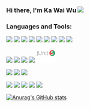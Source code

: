 ### Hi there, I'm Ka Wai Wu <img src="https://raw.githubusercontent.com/iampavangandhi/iampavangandhi/master/gifs/Hi.gif" width="30px">

<!--
**kawaiwu2001/kawaiwu2001** is a ✨ _special_ ✨ repository because its `README.md` (this file) appears on your GitHub profile.

Here are some ideas to get you started:

- 🔭 I’m currently working on ...
- 🌱 I’m currently learning ...
- 👯 I’m looking to collaborate on ...
- 🤔 I’m looking for help with ...
- 💬 Ask me about ...
- 📫 How to reach me: ...
- 😄 Pronouns: ...
- ⚡ Fun fact: ...
-->



### Languages and Tools:

<!-- Your github readme stats
You can use this api: https://github.com/anuraghazra/github-readme-stats
-->
<p>
  <!-- Your languages and tools. Be careful with the alignment. 
  You can use this sites to get logos: https://www.vectorlogo.zone or https://simpleicons.org/
  -->
  <code><img width="10%"  src="https://www.vectorlogo.zone/logos/java/java-horizontal.svg"></code>
    <code><img width="10%" src="https://www.vectorlogo.zone/logos/mysql/mysql-ar21.svg"></code>
  <code><img width="10%" src="https://www.vectorlogo.zone/logos/python/python-ar21.svg"></code>
  <code><img width="5%" src="https://img.icons8.com/?size=512&id=40670&format=png"></code>
  <code><img width="5%" src="https://img.icons8.com/?size=512&id=40669&format=png"></code>
    <code><img width="10%"  src="https://www.vectorlogo.zone/logos/w3_html5/w3_html5-ar21.svg"></code>
  <code><img width="10%"  src="https://www.vectorlogo.zone/logos/w3_css/w3_css-ar21.svg"></code>
  <code><img width="10%"  src="https://www.vectorlogo.zone/logos/javascript/javascript-ar21.svg"></code>
    <code><img width="10%" src="https://www.vectorlogo.zone/logos/dartlang/dartlang-ar21.svg"></code>
  <br />
  <code><img width="10%"  src="https://www.vectorlogo.zone/logos/springio/springio-ar21.svg"></code>
    <code><img width="10%" src="https://www.vectorlogo.zone/logos/flutterio/flutterio-ar21.svg"></code>
      <code><img width="10%" src="https://www.vectorlogo.zone/logos/reactjs/reactjs-ar21.svg"></code>
          <code><img width="10%" src="https://www.vectorlogo.zone/logos/qtio/qtio-ar21.svg"></code>
          <code><img width="10%" src="https://raw.githubusercontent.com/devicons/devicon/6910f0503efdd315c8f9b858234310c06e04d9c0/icons/junit/junit-original-wordmark.svg "></code>
    
  <br />

  <code><img width="10%" src="https://www.vectorlogo.zone/logos/git-scm/git-scm-ar21.svg"></code>
    <code><img width="5%" src="https://img.icons8.com/?size=512&id=9OGIyU8hrxW5&format=png"></code>
      <code><img width="5%" src="https://img.icons8.com/?size=512&id=vinpBD5oA3b4&format=png"></code>

  <code><img width="10%" src="https://www.vectorlogo.zone/logos/visualstudio_code/visualstudio_code-ar21.svg"></code>
    <code><img width="5%" src="https://img.icons8.com/?size=512&id=61466&format=png"></code>
      <code><img width="10%" src="https://img.icons8.com/?size=512&id=04OFrkjznvcd&format=png"></code>
  <code><img width="10%" src="https://www.vectorlogo.zone/logos/figma/figma-ar21.svg"></code>
<code><img width="10%" src=" https://img.icons8.com/?size=512&id=4VVL78edhbW9&format=png"></code>


 [![Anurag's GitHub stats](https://github-readme-stats.vercel.app/api?username=kawaiwu2001)](https://github.com/anuraghazra/github-readme-stats)


</p>
